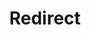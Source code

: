 ﻿---
layout: src/layouts/Redirect.astro
title: Redirect
redirect: https://octopus.com/docs/octopus-rest-api/octopus.server.exe-command-line/import-certificate
pubDate:  2023-01-01
navSearch: false
navSitemap: false
navMenu: false
---
